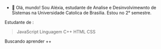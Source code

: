 - 👋 Olá, mundo!
Sou Aléxia,
estudante de Analise e Desinvolvimewnto de Sistemas
na Universidade Catolica de Brasilia.
Estou no 2° semestre. 

Estudante de :
 > JavaScript
 > Linguagem C++
 > HTML
 > CSS

Buscando aprender ++

